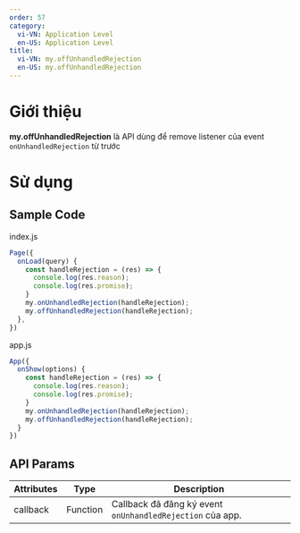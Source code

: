```yaml
---
order: 57
category:
  vi-VN: Application Level
  en-US: Application Level
title: 
  vi-VN: my.offUnhandledRejection
  en-US: my.offUnhandledRejection
---
```


# Giới thiệu

**my.offUnhandledRejection** là API dùng để remove listener của event `onUnhandledRejection` từ trước

# Sử dụng

## Sample Code

index.js
```js
Page({
  onLoad(query) {
    const handleRejection = (res) => {
      console.log(res.reason);
      console.log(res.promise);
    }
    my.onUnhandledRejection(handleRejection);
    my.offUnhandledRejection(handleRejection);
  },
})
```

app.js
```js
App({
  onShow(options) {
    const handleRejection = (res) => {
      console.log(res.reason);
      console.log(res.promise);
    }
    my.onUnhandledRejection(handleRejection);
    my.offUnhandledRejection(handleRejection);
  }
})
```
## API Params

| Attributes | Type     | Description                                                           |
| ---------- | -------- | --------------------------------------------------------------------- |
| callback    | Function | Callback đã đăng ký event `onUnhandledRejection` của app.                          |

